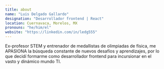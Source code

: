 ```yaml
---
title: about
name: "Luis Delgado Gallardo"
designation: "Desarrollador frontend | React"
location: Cuernavaca, Morelos, MX
pronouns: "he/him/el"
website: "https://linkedin.com/in/ledg555"
---
```


Ex-profesor STEM y entrenador de medallistas de olimpiadas de física, me APASIONA la búsqueda constante de nuevos desafíos y aprendizajes, por lo que decidí formarme como desarrollador frontend para incursionar en el vasto y dinámico mundo TI.
